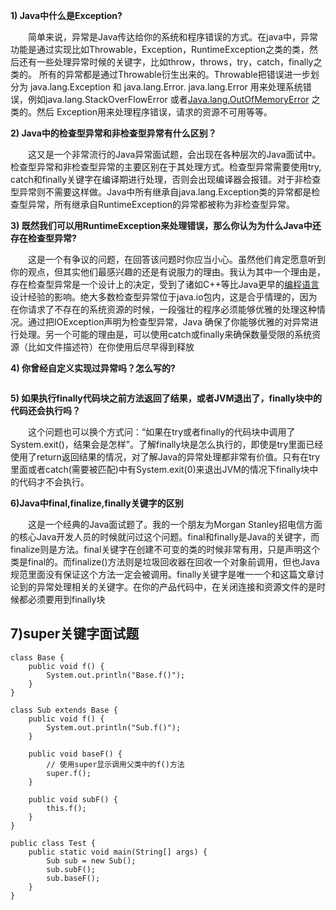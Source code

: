 **1) Java中什么是Exception?**

 　　简单来说，异常是Java传达给你的系统和程序错误的方式。在java中，异常功能是通过实现比如Throwable，Exception，RuntimeException之类的类，然后还有一些处理异常时候的关键字，比如throw，throws，try，catch，finally之类的。 所有的异常都是通过Throwable衍生出来的。Throwable把错误进一步划分为 java.lang.Exception
  和 java.lang.Error.  java.lang.Error 用来处理系统错误，例如java.lang.StackOverFlowError 或者[Java.lang.OutOfMemoryError](http://javarevisited.blogspot.com/2011/09/javalangoutofmemoryerror-permgen-space.html) 之类的。然后 Exception用来处理程序错误，请求的资源不可用等等。

**2) Java中的检查型异常和非检查型异常有什么区别？**

 　　这又是一个非常流行的Java异常面试题，会出现在各种层次的Java面试中。检查型异常和非检查型异常的主要区别在于其处理方式。检查型异常需要使用try,   catch和finally关键字在编译期进行处理，否则会出现编译器会报错。对于非检查型异常则不需要这样做。Java中所有继承自java.lang.Exception类的异常都是检查型异常，所有继承自RuntimeException的异常都被称为非检查型异常。

**3) 既然我们可以用RuntimeException来处理错误，那么你认为为什么Java中还存在检查型异常?**

 　　这是一个有争议的问题，在回答该问题时你应当小心。虽然他们肯定愿意听到你的观点，但其实他们最感兴趣的还是有说服力的理由。我认为其中一个理由是，存在检查型异常是一个设计上的决定，受到了诸如C++等比Java更早的[编程语言](https://www.xuebuyuan.com/)设计经验的影响。绝大多数检查型异常位于java.io包内，这是合乎情理的，因为在你请求了不存在的系统资源的时候，一段强壮的程序必须能够优雅的处理这种情况。通过把IOException声明为检查型异常，Java   确保了你能够优雅的对异常进行处理。另一个可能的理由是，可以使用catch或finally来确保数量受限的系统资源（比如文件描述符）在你使用后尽早得到释放

**4) 你曾经自定义实现过异常吗？怎么写的?**

```java

```



**5) 如果执行finally代码块之前方法返回了结果，或者JVM退出了，finally块中的代码还会执行吗？**

 　　这个问题也可以换个方式问：“如果在try或者finally的代码块中调用了System.exit()，结果会是怎样”。了解finally块是怎么执行的，即使是try里面已经使用了return返回结果的情况，对了解Java的异常处理都非常有价值。只有在try里面或者catch(需要被匹配)中有System.exit(0)来退出JVM的情况下finally块中的代码才不会执行。

**6)Java中final,finalize,finally关键字的区别**

 　　这是一个经典的Java面试题了。我的一个朋友为Morgan  Stanley招电信方面的核心Java开发人员的时候就问过这个问题。final和finally是Java的关键字，而finalize则是方法。final关键字在创建不可变的类的时候非常有用，只是声明这个类是final的。而finalize()方法则是垃圾回收器在回收一个对象前调用，但也Java规范里面没有保证这个方法一定会被调用。finally关键字是唯一一个和这篇文章讨论到的异常处理相关的关键字。在你的产品代码中，在关闭连接和资源文件的是时候都必须要用到finally块

## 7)super关键字面试题

```
class Base {
    public void f() {
        System.out.println("Base.f()");
    }
}

class Sub extends Base {
    public void f() {
        System.out.println("Sub.f()");
    }
    
    public void baseF() {
        // 使用super显示调用父类中的f()方法
        super.f();
    }
    
    public void subF() {
        this.f();
    }
}

public class Test {
    public static void main(String[] args) {
        Sub sub = new Sub();
        sub.subF();
        sub.baseF();
    }
}
```



